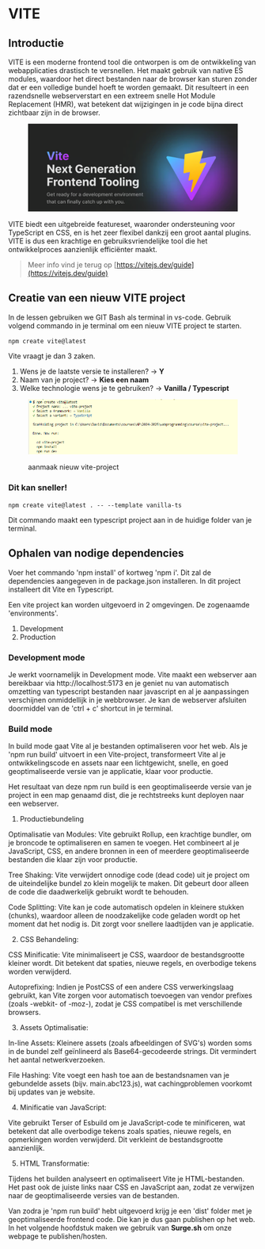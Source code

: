 # VITE

## Introductie

VITE is een moderne frontend tool die ontworpen is om de ontwikkeling van webapplicaties drastisch te versnellen. Het maakt gebruik van native ES modules, waardoor het direct bestanden naar de browser kan sturen zonder dat er een volledige bundel hoeft te worden gemaakt. Dit resulteert in een razendsnelle webserverstart en een extreem snelle Hot Module Replacement (HMR), wat betekent dat wijzigingen in je code bijna direct zichtbaar zijn in de browser.&#x20;

<figure><img src="../../.gitbook/assets/image (1).png" alt=""><figcaption></figcaption></figure>

VITE biedt een uitgebreide featureset, waaronder ondersteuning voor TypeScript en CSS, en is het zeer flexibel dankzij een groot aantal plugins. VITE is dus een krachtige en gebruiksvriendelijke tool die het ontwikkelproces aanzienlijk efficiënter maakt.

> Meer info vind je terug op [https://vitejs.dev/guide](https://vitejs.dev/guide)

## Creatie van een nieuw VITE project

In de lessen gebruiken we GIT Bash als terminal in vs-code. Gebruik volgend commando in je terminal om een nieuw VITE project te starten.

```
npm create vite@latest
```

Vite vraagt je dan 3 zaken.

1. Wens je de laatste versie te installeren?  -> **Y**
2. Naam van je project? -> **Kies een naam**
3. Welke technologie wens je te gebruiken? -> **Vanilla / Typescript**

<figure><img src="../../.gitbook/assets/image.png" alt=""><figcaption><p>aanmaak nieuw vite-project</p></figcaption></figure>

### **Dit kan sneller!**

```
npm create vite@latest . -- --template vanilla-ts
```

Dit commando maakt een typescript project aan in de huidige folder van je terminal.

## Ophalen van nodige dependencies

Voer het commando 'npm install' of kortweg 'npm i'. Dit zal de dependencies aangegeven in de package.json installeren. In dit project installeert dit Vite en Typescript.

Een vite project kan worden uitgevoerd in 2 omgevingen. De zogenaamde 'environments'.

1. Development
2. Production

### Development mode

Je werkt voornamelijk in Development mode. Vite maakt een webserver aan bereikbaar via http://localhost:5173 en je geniet nu van automatisch omzetting van typescript bestanden naar javascript en al je aanpassingen verschijnen onmiddellijk in je webbrowser. Je kan de webserver afsluiten doormiddel van de 'ctrl + c' shortcut in je terminal.

### Build mode

In build mode gaat Vite al je bestanden optimaliseren voor het web. Als je 'npm run build' uitvoert in een Vite-project, transformeert Vite al je ontwikkelingscode en assets naar een lichtgewicht, snelle, en goed geoptimaliseerde versie van je applicatie, klaar voor productie.

Het resultaat van deze npm run build is een geoptimaliseerde versie van je project in een map genaamd dist, die je rechtstreeks kunt deployen naar een webserver.

1. Productiebundeling

Optimalisatie van Modules: Vite gebruikt Rollup, een krachtige bundler, om je broncode te optimaliseren en samen te voegen. Het combineert al je JavaScript, CSS, en andere bronnen in een of meerdere geoptimaliseerde bestanden die klaar zijn voor productie.&#x20;

Tree Shaking: Vite verwijdert onnodige code (dead code) uit je project om de uiteindelijke bundel zo klein mogelijk te maken. Dit gebeurt door alleen de code die daadwerkelijk gebruikt wordt te behouden.&#x20;

Code Splitting: Vite kan je code automatisch opdelen in kleinere stukken (chunks), waardoor alleen de noodzakelijke code geladen wordt op het moment dat het nodig is. Dit zorgt voor snellere laadtijden van je applicatie.

2. CSS Behandeling:

CSS Minificatie: Vite minimaliseert je CSS, waardoor de bestandsgrootte kleiner wordt. Dit betekent dat spaties, nieuwe regels, en overbodige tekens worden verwijderd.&#x20;

Autoprefixing: Indien je PostCSS of een andere CSS verwerkingslaag gebruikt, kan Vite zorgen voor automatisch toevoegen van vendor prefixes (zoals -webkit- of -moz-), zodat je CSS compatibel is met verschillende browsers.

3. Assets Optimalisatie:

In-line Assets: Kleinere assets (zoals afbeeldingen of SVG's) worden soms in de bundel zelf geïnlineerd als Base64-gecodeerde strings. Dit vermindert het aantal netwerkverzoeken.&#x20;

File Hashing: Vite voegt een hash toe aan de bestandsnamen van je gebundelde assets (bijv. main.abc123.js), wat cachingproblemen voorkomt bij updates van je website.

4. Minificatie van JavaScript:

Vite gebruikt Terser of Esbuild om je JavaScript-code te minificeren, wat betekent dat alle overbodige tekens zoals spaties, nieuwe regels, en opmerkingen worden verwijderd. Dit verkleint de bestandsgrootte aanzienlijk.

5. HTML Transformatie:

Tijdens het builden analyseert en optimaliseert Vite je HTML-bestanden. Het past ook de juiste links naar CSS en JavaScript aan, zodat ze verwijzen naar de geoptimaliseerde versies van de bestanden.

Van zodra je 'npm run build' hebt uitgevoerd krijg je een 'dist' folder met je geoptimaliseerde frontend code. Die kan je dus gaan publishen op het web. In het volgende hoofdstuk maken we gebruik van **Surge.sh** om onze webpage te publishen/hosten.

